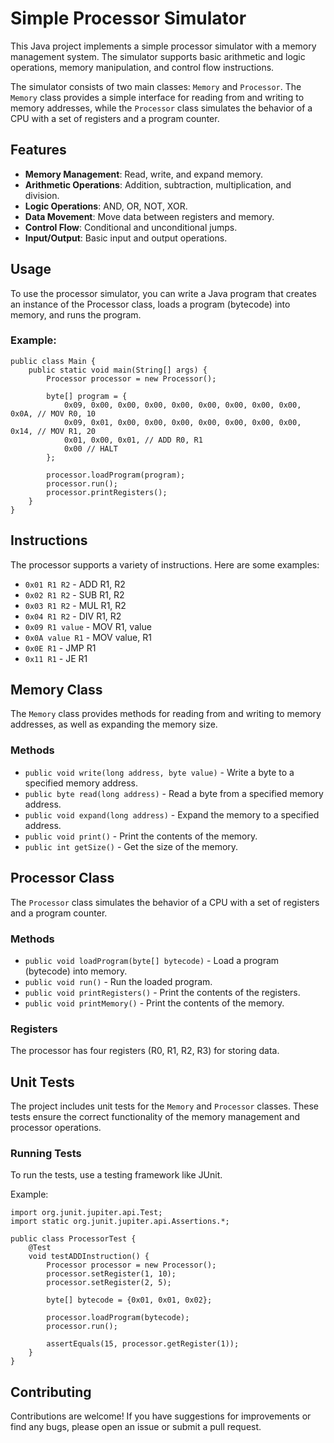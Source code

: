 # Simple Processor Simulator
This Java project implements a simple processor simulator with a memory management system. The simulator supports basic arithmetic and logic operations, memory manipulation, and control flow instructions.

The simulator consists of two main classes: `Memory` and `Processor`. The `Memory` class provides a simple interface for reading from and writing to memory addresses, while the `Processor` class simulates the behavior of a CPU with a set of registers and a program counter.

## Features
* **Memory Management**: Read, write, and expand memory.
* **Arithmetic Operations**: Addition, subtraction, multiplication, and division.
* **Logic Operations**: AND, OR, NOT, XOR.
* **Data Movement**: Move data between registers and memory.
* **Control Flow**: Conditional and unconditional jumps.
* **Input/Output**: Basic input and output operations.
  
## Usage
To use the processor simulator, you can write a Java program that creates an instance of the Processor class, loads a program (bytecode) into memory, and runs the program.

### Example:

```
public class Main {
    public static void main(String[] args) {
        Processor processor = new Processor();

        byte[] program = {
            0x09, 0x00, 0x00, 0x00, 0x00, 0x00, 0x00, 0x00, 0x00, 0x0A, // MOV R0, 10
            0x09, 0x01, 0x00, 0x00, 0x00, 0x00, 0x00, 0x00, 0x00, 0x14, // MOV R1, 20
            0x01, 0x00, 0x01, // ADD R0, R1
            0x00 // HALT
        };

        processor.loadProgram(program);
        processor.run();
        processor.printRegisters();
    }
}
```

## Instructions
The processor supports a variety of instructions. Here are some examples:

* `0x01 R1 R2` - ADD R1, R2
* `0x02 R1 R2` - SUB R1, R2
* `0x03 R1 R2` - MUL R1, R2
* `0x04 R1 R2` - DIV R1, R2
* `0x09 R1 value` - MOV R1, value
* `0x0A value R1` - MOV value, R1
* `0x0E R1` - JMP R1
* `0x11 R1` - JE R1

## Memory Class
The `Memory` class provides methods for reading from and writing to memory addresses, as well as expanding the memory size.

### Methods
* `public void write(long address, byte value)` - Write a byte to a specified memory address.
* `public byte read(long address)` - Read a byte from a specified memory address.
* `public void expand(long address)` - Expand the memory to a specified address.
* `public void print()` - Print the contents of the memory.
* `public int getSize()` - Get the size of the memory.
  
## Processor Class
The `Processor` class simulates the behavior of a CPU with a set of registers and a program counter.

### Methods
* `public void loadProgram(byte[] bytecode)` - Load a program (bytecode) into memory.
* `public void run()` - Run the loaded program.
* `public void printRegisters()` - Print the contents of the registers.
* `public void printMemory()` - Print the contents of the memory.
  
### Registers
The processor has four registers (R0, R1, R2, R3) for storing data.

## Unit Tests
The project includes unit tests for the `Memory` and `Processor` classes. These tests ensure the correct functionality of the memory management and processor operations.

### Running Tests
To run the tests, use a testing framework like JUnit. 

Example:

```
import org.junit.jupiter.api.Test;
import static org.junit.jupiter.api.Assertions.*;

public class ProcessorTest {
    @Test
    void testADDInstruction() {
        Processor processor = new Processor();
        processor.setRegister(1, 10);
        processor.setRegister(2, 5);
        
        byte[] bytecode = {0x01, 0x01, 0x02};
        
        processor.loadProgram(bytecode);
        processor.run();
        
        assertEquals(15, processor.getRegister(1));
    }
}
```

## Contributing
Contributions are welcome! If you have suggestions for improvements or find any bugs, please open an issue or submit a pull request.
